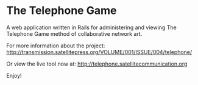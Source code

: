 # The Telephone Game

A web application written in Rails for administering and viewing The Telephone Game method of collaborative network art.

For more information about the project:
http://transmission.satellitepress.org/VOLUME/001/ISSUE/004/telephone/

Or view the live tool now at:
http://telephone.satellitecommunication.org

Enjoy!
